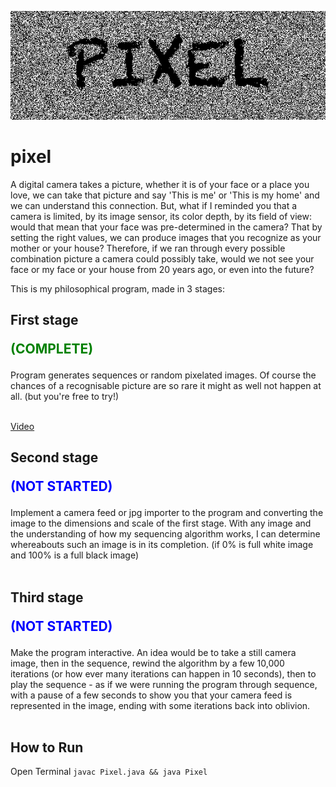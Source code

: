 <p align="center"><img src="https://github.com/alfanhui/pixel/raw/master/logo.png?raw=true"/></p>

# pixel
A digital camera takes a picture, whether it is of your face or a place you love, we can take that picture and say 'This is me' or 'This is my home' and we can understand this connection. But, what if I reminded you that a camera is limited, by its image sensor, its color depth, by its field of view: would that mean that your face was pre-determined in the camera? That by setting the right values, we can produce images that you recognize as your mother or your house? Therefore, if we ran through every possible combination picture a camera could possibly take, would we not see your face or my face or your house from 20 years ago, or even into the future?<br>

This is my philosophical program, made in 3 stages:<br>
## First stage<p style='color:green'>(COMPLETE)</p> 
Program generates sequences or random pixelated images. Of course the chances of a recognisable picture are so rare it might as well not happen at all. (but you're free to try!)<br><br>

[Video](https://youtu.be/fpI5EB1cROw)

## Second stage<p style='color:blue'>(NOT STARTED)</p>
Implement a camera feed or jpg importer to the program and converting the image to the dimensions and scale of the first stage. With any image and the understanding of how my sequencing algorithm works, I can determine whereabouts such an image is in its completion. (if 0% is full white image and 100% is a full black image)<br><br>


## Third stage<p style='color:blue'>(NOT STARTED)</p>
Make the program interactive. An idea would be to take a still camera image, then in the sequence, rewind the algorithm by a few 10,000 iterations (or how ever many iterations can happen in 10 seconds), then to play the sequence - as if we were running the program through sequence, with a pause of a few seconds to show you that your camera feed is represented in the image, ending with some iterations back into oblivion.<br><br>

## How to Run
Open Terminal
`javac Pixel.java && java Pixel`
